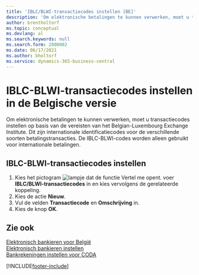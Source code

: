 ```yaml
---
title: 'IBLC/BLWI-transactiecodes instellen [BE]'
description: 'Om elektronische betalingen te kunnen verwerken, moet u transactiecodes instellen op basis van de vereisten van het Belgian-Luxembourg Exchange Institute.'
author: brentholtorf
ms.topic: conceptual
ms.devlang: al
ms.search.keywords: null
ms.search.form: 2000002
ms.date: 06/17/2021
ms.author: bholtorf
ms.service: dynamics-365-business-central
---
```

# <a name="set-up-iblc-blwi-transaction-codes-in-the-belgian-version"></a>IBLC-BLWI-transactiecodes instellen in de Belgische versie
Om elektronische betalingen te kunnen verwerken, moet u transactiecodes instellen op basis van de vereisten van het Belgian-Luxembourg Exchange Institute. Dit zijn internationale identificatiecodes voor de verschillende soorten betalingstransacties. De IBLC-BLWI-codes worden alleen gebruikt voor internationale betalingen.  

## <a name="to-set-up-iblcblwi-transaction-codes"></a>IBLC-BLWI-transactiecodes instellen

1.  Kies het pictogram ![lampje dat de functie Vertel me opent.](../../media/ui-search/search_small.png "Vertel me wat u wilt doen") voer **IBLC/BLWI-transactiecodes** in en kies vervolgens de gerelateerde koppeling.  
2.  Kies de actie **Nieuw**.  
3.  Vul de velden **Transactiecode** en **Omschrijving** in.  
4.  Kies de knop **OK**.  

## <a name="see-also"></a>Zie ook
 [Elektronisch bankieren voor België](belgian-electronic-banking.md)   
 [Elektronisch bankieren instellen](how-to-set-up-electronic-banking.md)   
 [Bankrekeningen instellen voor CODA](how-to-set-up-bank-accounts-for-coda.md)


[!INCLUDE[footer-include](../../includes/footer-banner.md)]
